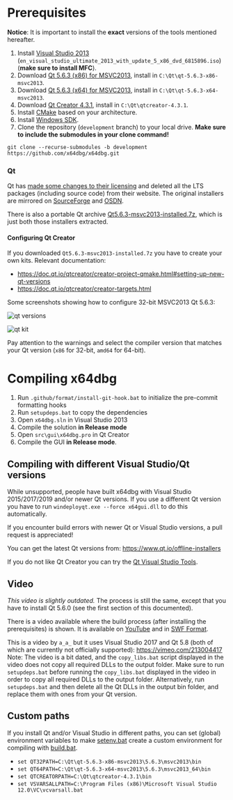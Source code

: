 # Prerequisites

**Notice**: It is important to install the **exact** versions of the tools mentioned hereafter.

1. Install [Visual Studio 2013](https://archive.org/download/msdn_2023/en_visual_studio_ultimate_2013_with_update_5_x86_dvd_6815896.iso) (`en_visual_studio_ultimate_2013_with_update_5_x86_dvd_6815896.iso`) (**make sure to install MFC**).
2. Download [Qt 5.6.3 (x86) for MSVC2013](https://sourceforge.net/projects/x64dbg/files/qt/qt-opensource-windows-x86-msvc2013-5.6.3.exe/download), install in `C:\Qt\qt-5.6.3-x86-msvc2013`.
3. Download [Qt 5.6.3 (x64) for MSVC2013](https://sourceforge.net/projects/x64dbg/files/qt/qt-opensource-windows-x86-msvc2013_64-5.6.3.exe/download), install in `C:\Qt\qt-5.6.3-x64-msvc2013`.
4. Download [Qt Creator 4.3.1](https://download.qt.io/archive/qtcreator/4.3/4.3.1/qt-creator-opensource-windows-x86-4.3.1.exe), install in `C:\Qt\qtcreator-4.3.1`.
5. Install [CMake](https://cmake.org/download/) based on your architecture.
6. Install [Windows SDK](https://developer.microsoft.com/en-us/windows/downloads/windows-sdk/).
7. Clone the repository (`development` branch) to your local drive. **Make sure to include the submodules in your clone command!**
```
git clone --recurse-submodules -b development https://github.com/x64dbg/x64dbg.git
```

### Qt

Qt has [made some changes to their licensing](https://www.qt.io/blog/qt-offering-changes-2020) and deleted all the LTS packages (including source code) from their website. The original installers are mirrored on [SourceForge](https://sourceforge.net/projects/x64dbg/files/qt/) and [OSDN](https://osdn.net/projects/x64dbg/storage/qt/).

There is also a portable Qt archive [Qt5.6.3-msvc2013-installed.7z](https://sourceforge.net/projects/x64dbg/files/qt/Qt5.6.3-msvc2013-installed.7z/download), which is just both those installers extracted.

#### Configuring Qt Creator

If you downloaded `Qt5.6.3-msvc2013-installed.7z` you have to create your own kits. Relevant documentation:

- https://doc.qt.io/qtcreator/creator-project-qmake.html#setting-up-new-qt-versions
- https://doc.qt.io/qtcreator/creator-targets.html

Some screenshots showing how to configure 32-bit MSVC2013 Qt 5.6.3:

![qt versions](https://i.imgur.com/ceYmTu5.png)

![qt kit](https://i.imgur.com/UjOqr9v.png)

Pay attention to the warnings and select the compiler version that matches your Qt version (`x86` for 32-bit, `amd64` for 64-bit).

# Compiling x64dbg

1. Run `.github/format/install-git-hook.bat` to initialize the pre-commit formatting hooks
2. Run `setupdeps.bat` to copy the dependencies
3. Open `x64dbg.sln` in Visual Studio 2013
4. Compile the solution **in Release mode**
5. Open `src\gui\x64dbg.pro` in Qt Creator
6. Compile the GUI **in Release mode**.

## Compiling with different Visual Studio/Qt versions

While unsupported, people have built x64dbg with Visual Studio 2015/2017/2019 and/or newer Qt versions. If you use a different Qt version you have to run `windeployqt.exe --force x64gui.dll` to do this automatically.

If you encounter build errors with newer Qt or Visual Studio versions, a pull request is appreciated!

You can get the latest Qt versions from: https://www.qt.io/offline-installers

If you do not like Qt Creator you can try the [Qt Visual Studio Tools](https://marketplace.visualstudio.com/items?itemName=TheQtCompany.QtVisualStudioTools2019).

## Video

*This video is slightly outdated.* The process is still the same, except that you have to install Qt 5.6.0 (see the first section of this documented).

There is a video available where the build process (after installing the prerequisites) is shown. It is available on [YouTube](https://youtu.be/M3J2wpXpeX0) and in [SWF Format](https://mega.nz/#!D4x1wQZD!LNz_K4GOhNuJlgS1oztlgdRhoZwPODWyQdd6ISUVvF0).

This is a video by `a_a_` but it uses Visual Studio 2017 and Qt 5.8 (both of which are currently not officially supported): https://vimeo.com/213004417  Note: The video is a bit dated, and the `copy_libs.bat` script displayed in the video does not copy all required DLLs to the output folder. Make sure to run `setupdeps.bat` before running the `copy_libs.bat` displayed in the video in order to copy all required DLLs to the output folder. Alternatively, run `setupdeps.bat` and then delete all the Qt DLLs in the output bin folder, and replace them with ones from your Qt version.

## Custom paths

If you install Qt and/or Visual Studio in different paths, you can set (global) environment variables to make [setenv.bat](https://github.com/x64dbg/x64dbg/blob/development/setenv.bat) create a custom environment for compiling with [build.bat](https://github.com/x64dbg/x64dbg/blob/development/build.bat).

- `set QT32PATH=C:\Qt\qt-5.6.3-x86-msvc2013\5.6.3\msvc2013\bin`
- `set QT64PATH=C:\Qt\qt-5.6.3-x64-msvc2013\5.6.3\msvc2013_64\bin`
- `set QTCREATORPATH=C:\Qt\qtcreator-4.3.1\bin`
- `set VSVARSALLPATH=C:\Program Files (x86)\Microsoft Visual Studio 12.0\VC\vcvarsall.bat`
